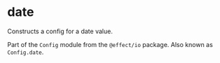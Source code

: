 # date

Constructs a config for a date value.

Part of the `Config` module from the `@effect/io` package. Also known as `Config.date`.
